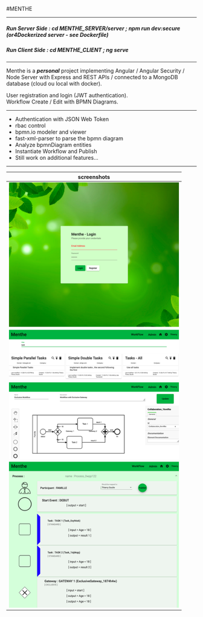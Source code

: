 #MENTHE  

---  

##### _Run Server Side : cd MENTHE_SERVER/server ; npm run dev:secure_  (or4Dockerized server - see Dockerfile)
##### _Run Client Side : cd MENTHE_CLIENT ; ng serve_  

---


 Menthe is a ***personal*** project implementing Angular / Angular Security / Node Server with Express and REST APIs / connected to a MongoDB database (cloud ou local with docker).
 
User registration and login	(JWT authentication).  
Workflow Create / Edit with BPMN Diagrams. 

---
  
 * Authentication with JSON Web Token  
 * rbac control  
 * bpmn.io modeler and viewer  
 * fast-xml-parser to parse the bpmn diagram  
 * Analyze bpmnDiagram entities
 * Instantiate Workflow and Publish
 * Still work on additional features...  
 
  
--- 
  
| screenshots   |
|---------------|
| <img src=https://github.com/TSODev/MENTHE/blob/master/screenshots/login.png  width="450">   |
| <img src=https://github.com/TSODev/MENTHE/blob/master/screenshots/dashboard.png  width="450">   |
| <img src=https://github.com/TSODev/MENTHE/blob/master/screenshots/bpmnDiagram.png  width="450">   |
| <img src=https://github.com/TSODev/MENTHE/blob/master/screenshots/analysis.png  width="450">   |
